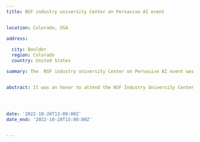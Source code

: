 ```yaml
---
title: NSF industry university Center on Pervasive AI event


location: Colorado, USA

address:
  
  city: Boulder
  region: Colorado
  country: United States

summary: The  NSF industry university Center on Pervasive AI event was held at Boulder, Colorado organized by University of Colorado-Boulder in collaboration with Oregan State University and Oakland University.


abstract: It was an honor to attend the NSF Industry University Center on Pervasive AI's industry advisory board event in Colorado, where I had the opportunity to present my research work on "Context-based Refactoring: About the relation between Context and refactoring". [![Watch the video](./1.jpeg)](https://youtu.be/InJrm7rC9S4)




date: '2022-10-26T13:00:00Z'
date_end: '2022-10-28T15:00:00Z'


---
```







